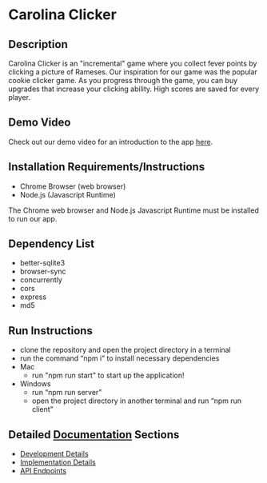 
# Carolina Clicker

## Description

Carolina Clicker is an "incremental" game where you collect fever points by clicking a picture of Rameses. Our inspiration for our game was the popular cookie clicker game. As you progress through the game, you can buy upgrades that increase your clicking ability. High scores are saved for every player.

## Demo Video

Check out our demo video for an introduction to the app [here](https://youtu.be/bXRnZXAXwzc).

## Installation Requirements/Instructions

- Chrome Browser (web browser)
- Node.js (Javascript Runtime)

The Chrome web browser and Node.js Javascript Runtime must be installed to run our app.

## Dependency List

- better-sqlite3
- browser-sync
- concurrently
- cors
- express
- md5

## Run Instructions

- clone the repository and open the project directory in a terminal
- run the command “npm i” to install necessary dependencies
- Mac
    - run "npm run start" to start up the application!
- Windows
    - run “npm run server”
    - open the project directory in another terminal and run “npm run client”

## Detailed [Documentation](./docs) Sections

- [Development Details](./docs/DEV_DETAILS.md)
- [Implementation Details](./docs/IMPL_DETAILS.md)
- [API Endpoints](./docs/API_ENDPOINTS.md)
